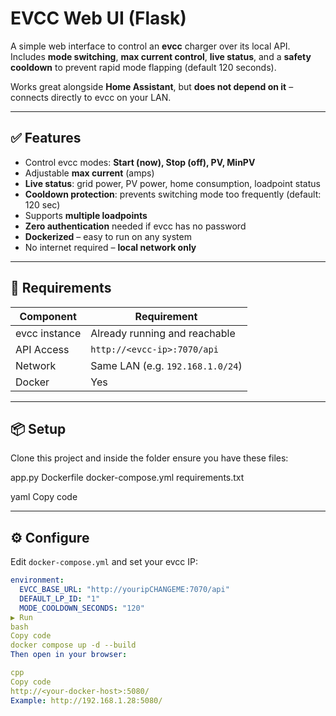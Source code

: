 # EVCC Web UI (Flask)

A simple web interface to control an **evcc** charger over its local API.  
Includes **mode switching**, **max current control**, **live status**, and a **safety cooldown** to prevent rapid mode flapping (default 120 seconds).

Works great alongside **Home Assistant**, but **does not depend on it** – connects directly to evcc on your LAN.

---

## ✅ Features

- Control evcc modes: **Start (now), Stop (off), PV, MinPV**
- Adjustable **max current** (amps)
- **Live status**: grid power, PV power, home consumption, loadpoint status
- **Cooldown protection**: prevents switching mode too frequently (default: 120 sec)
- Supports **multiple loadpoints**
- **Zero authentication** needed if evcc has no password
- **Dockerized** – easy to run on any system
- No internet required – **local network only**

---

## 🚀 Requirements

| Component       | Requirement                     |
|-----------------|----------------------------------|
| evcc instance   | Already running and reachable   |
| API Access      | `http://<evcc-ip>:7070/api`     |
| Network         | Same LAN (e.g. `192.168.1.0/24`) |
| Docker          | Yes                             |

---

## 📦 Setup

Clone this project and inside the folder ensure you have these files:

app.py
Dockerfile
docker-compose.yml
requirements.txt

yaml
Copy code

---

## ⚙️ Configure

Edit `docker-compose.yml` and set your evcc IP:

```yaml
environment:
  EVCC_BASE_URL: "http://youripCHANGEME:7070/api"
  DEFAULT_LP_ID: "1"
  MODE_COOLDOWN_SECONDS: "120"
▶️ Run
bash
Copy code
docker compose up -d --build
Then open in your browser:

cpp
Copy code
http://<your-docker-host>:5080/
Example: http://192.168.1.28:5080/
